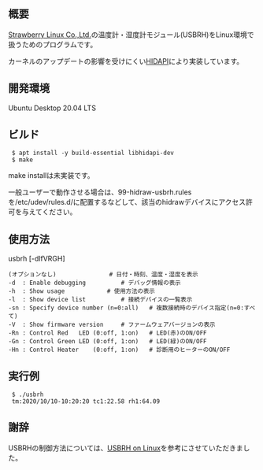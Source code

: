 ## 概要
[Strawberry Linux Co.,Ltd.](http://strawberry-linux.com/)の温度計・湿度計モジュール(USBRH)をLinux環境で扱うためのプログラムです。

カーネルのアップデートの影響を受けにくい[HIDAPI](https://github.com/signal11/hidapi)により実装しています。

## 開発環境
Ubuntu Desktop 20.04 LTS

## ビルド
     $ apt install -y build-essential libhidapi-dev
     $ make

make installは未実装です。

一般ユーザーで動作させる場合は、99-hidraw-usbrh.rulesを/etc/udev/rules.d/に配置するなどして、該当のhidrawデバイスにアクセス許可を与えてください。

## 使用方法
usbrh [-dlfVRGH]

    (オプションなし)				# 日付・時刻、温度・湿度を表示
    -d  : Enable debugging			# デバッグ情報の表示
    -h  : Show usage			# 使用方法の表示
    -l  : Show device list			# 接続デバイスの一覧表示
    -sn : Specify device number (n=0:all)	# 複数接続時のデバイス指定(n=0:すべて)
    -V  : Show firmware version		# ファームウェアバージョンの表示
    -Rn : Control Red   LED (0:off, 1:on)	# LED(赤)のON/OFF
    -Gn : Control Green LED (0:off, 1:on)	# LED(緑)のON/OFF
    -Hn : Control Heater    (0:off, 1:on)	# 診断用のヒーターのON/OFF

## 実行例
     $ ./usbrh
     tm:2020/10/10-10:20:20 tc1:22.58 rh1:64.09

## 謝辞
USBRHの制御方法については、[USBRH on Linux](https://github.com/m24o8l/usbrh)を参考にさせていただきました。
